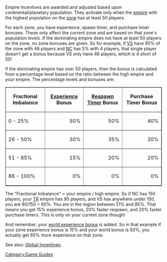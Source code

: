 Empire Incentives are awarded and adjusted based upon
continental/planetary population. They activate only when the
[empire](Empire.md) with the highest population on the
[zone](Zone.md) has at least 50 players.

For each zone, you have experience, spawn timer, and purchase timer
bonuses. These only affect the current zone and are based on that zone's
population levels. If the dominating empire does not have at least 50
players on the zone, no zone bonuses are given. So for example, if
[VS](Vanu_Sovereignty.md) have 95% of the zone with 46 players and
[NC](New_Conglomerate.md) has 5% with 4 players, that single player doesn't
get a bonus because VS only have 46 players, which is 4 short of 50!

If the dominating empire has over 50 players, then the bonus is
calculated from a percentage level based on the ratio between the high
empire and your empire. The percentage levels and bonuses are:

<table border="1">
<tr>
<td align="center">

<b>Fractional Imbalance</b>

</td>
<td align="center">

<b>[Experience](BEP.md) Bonus</b>

</td>
<td align="center">

<b>[Respawn Timer](Respawn_timer.md) Bonus</b>

</td>
<td align="center">

<b>Purchase Timer Bonus</b>

</td>
<tr>
<td>

0 - 25%

</td>
<td align="right">

50%

</td>
<td align="right">

50%

</td>
<td align="right">

40%

</td>
<tr>
<td>

26 - 50%

</td>
<td align="right">

30%

</td>
<td align="right">

35%

</td>
<td align="right">

30%

</td>
<tr>
<td>

51 - 85%

</td>
<td align="right">

15%

</td>
<td align="right">

20%

</td>
<td align="right">

20%

</td>
<tr>
<td>

86 - 100%

</td>
<td align="right">

0%

</td>
<td align="right">

0%

</td>
<td align="right">

0%

</td>
</table>

The "Fractional Imbalance" = your empire / high empire. So if NC has 150
players, your [TR](Terran_Republic.md) empire has 90 players, and VS has
anywhere under 150, you are 90/150 = 60%. You are in the region between
51% and 85%. That means you get 15% experience bonus, 20% faster
respawn, and 20% faster purchase timers. This is only on your current
zone though!

And remember, your [world experience
bonus](Global_Incentives.md) is added. So in that example if
your zone experience bonus is 15% and your world bonus is 50%, you
actually get 65% more experience on that zone.

See also: [Global Incentives](Global_Incentives.md).

[Category:Game Guides](Category:Game_Guides.md)
